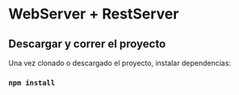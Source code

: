 # WebServer + RestServer

## Descargar y correr el proyecto

Una vez clonado o descargado el proyecto, instalar dependencias:

### `npm install`
